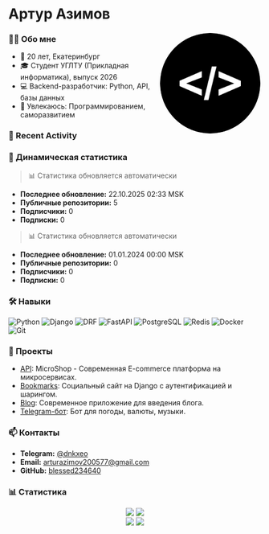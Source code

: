 # Артур Азимов

<img src="ff.png" alt="Артур Азимов" width="200" align="right" style="border-radius: 50%; border: 2px solid #fff;">

### 👨‍💻 Обо мне
- 🎯 20 лет, Екатеринбург
- 🎓 Студент УГЛТУ (Прикладная информатика), выпуск 2026
- 💻 Backend-разработчик: Python, API, базы данных
- 🚀 Увлекаюсь: Программированием, саморазвитием

### 🎯 Recent Activity

<!--START_SECTION:activity-->
<!--END_SECTION:activity-->

### 🚀 Динамическая статистика

<!-- LAST_UPDATED: 22.10.2025 02:33 MSK -->

> 📊 Статистика обновляется автоматически

- **Последнее обновление:** 22.10.2025 02:33 MSK
- **Публичные репозитории:** 5
- **Подписчики:** 0
- **Подписки:** 0



> 📊 Статистика обновляется автоматически

- **Последнее обновление:** 01.01.2024 00:00 MSK
- **Публичные репозитории:** 0
- **Подписчики:** 0  
- **Подписки:** 0

### 🛠️ Навыки
![Python](https://img.shields.io/badge/Python-3776AB?style=for-the-badge&logo=python&logoColor=white)
![Django](https://img.shields.io/badge/Django-092E20?style=for-the-badge&logo=django&logoColor=white)
![DRF](https://img.shields.io/badge/DRF-A30000?style=for-the-badge&logo=django&logoColor=white)
![FastAPI](https://img.shields.io/badge/FastAPI-009688?style=for-the-badge&logo=fastapi&logoColor=white)
![PostgreSQL](https://img.shields.io/badge/PostgreSQL-316192?style=for-the-badge&logo=postgresql&logoColor=white)
![Redis](https://img.shields.io/badge/Redis-DC382D?style=for-the-badge&logo=redis&logoColor=white)
![Docker](https://img.shields.io/badge/Docker-2496ED?style=for-the-badge&logo=docker&logoColor=white)
![Git](https://img.shields.io/badge/Git-F05032?style=for-the-badge&logo=git&logoColor=white)

### 📂 Проекты
- [API](https://github.com/blessed234640/microservices_shop.git): MicroShop - Современная E-commerce платформа на микросервисах.
- [Bookmarks](https://github.com/blessed234640/Bookmarks): Социальный сайт на Django с аутентификацией и шарингом.
- [Blog](https://github.com/blessed234640/mysite.git): Современное приложение для введения блога.
- [Telegram-бот](https://github.com/blessed234640/pythontgbot.git): Бот для погоды, валюты, музыки.

### 📫 Контакты
- **Telegram:** [@dnkxeo](https://t.me/dnkxeo)
- **Email:** arturazimov200577@gmail.com
- **GitHub:** [blessed234640](https://github.com/blessed234640)

### 📊 Статистика

<div align="center">

<img src="https://github-readme-stats.vercel.app/api?username=blessed234640&theme=dracula&hide_border=true&include_all_commits=true&count_private=true&show_icons=true&line_height=20" height="165">
<img src="https://github-readme-stats.vercel.app/api/top-langs/?username=blessed234640&theme=dracula&hide_border=true&include_all_commits=true&count_private=true&layout=compact&langs_count=8" height="165">

<br>

<img src="https://github-readme-streak-stats.herokuapp.com/?user=blessed234640&theme=dracula&hide_border=true" height="165">
<img src="https://github-profile-trophy.vercel.app/?username=blessed234640&theme=dracula&no-frame=true&margin-w=15&margin-h=15&row=2&column=4" height="165">

</div>

